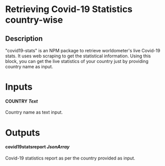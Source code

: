 # Retrieving Covid-19 Statistics country-wise

## Description

"covid19-stats" is an NPM package to retrieve worldometer's live Covid-19 stats. It uses web scraping to get the statistical information. Using this block, you can get the live statistics of your country just by providing country name as input. 


# Inputs

#### **COUNTRY** *Text*
Country name as text input. 

# Outputs

#### **covid19statsreport** *JsonArray*
Covid-19 statistics report as per the country provided as input. 
